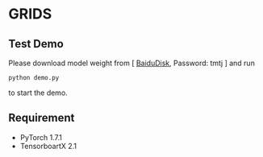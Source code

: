 
# GRIDS
## Test Demo
Please download model weight from [ [BaiduDisk](https://pan.baidu.com/s/1v19yldHsvYNR-zplXQMikg), Password: tmtj ] and run  
```
python demo.py
```  
to start the demo.

## Requirement
- PyTorch 1.7.1
- TensorboartX 2.1

